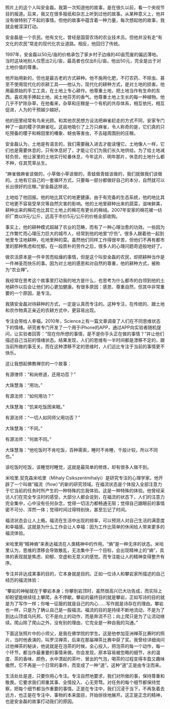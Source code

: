 照片上的这个人叫安金磊。我第一次知道他的故事，是在很久以前，看一个央视节目的报道。后来，我又在很多报纸和杂志上听到过他的故事。从某种意义上，他并没有做特别了不起的事情。但他的故事中蕴含着一种力量，每次想起他的故事，我就会被深深打动。

安金磊是一个农民。他有文化，曾经是国营农场的农业技术员。但他并没有走“有文化的农民”常走的现代化农业道路。相反，他回归了传统。

1997年，安金磊以50元/亩的价格承包了家乡村子边缘的40亩荒废的偏远薄地。当时这块地别人仅愿出2元/亩，最高者也仅出6元/亩。他出50元，完全是出于对土地价值的尊重。

他开始用新的，但也是最古老的方式耕种。他不施用化肥，不打农药、不除虫、甚至不使用现代化的农耕工具——他认为，现代化的耕种方式，是对土地的损害。他用最原始的手工工具，在土地上专心耕作。他尊重土地，把土地当作有生命的东西，喜欢用手捧起土地，闻土地芬芳的香气。他尊重土地上生长的每一种植物。他几乎不铲除杂草，在他看来，杂草和庄稼是一个有机的共存体系，相互依托，相互促进，人为的干预越少越好。

他的田里经常有鸟来光顾。和其他农民想方设法把麻雀赶走的方式不同，安家专门种了一亩的稷子供麻雀吃。这亩地吸引了上万只麻雀，令人称奇的是，它们真的只吃预备的稷子和棉田里的椿象、蚜虫等害虫，不去碰周围别的庄稼。

安金磊认为，土地是有语言的，我们需要融入进去才能读懂它。土地像人一样，它们也是需要休息的，只有休息好了，才能让它们为我们长久地供给。为了给土地减轻负担，他让家里的土地实行轮番休息，今年这片、明年那片，休息的土地什么都不种，任其荒草丛生。

“麻雀做麻雀该做的，小草做小草该做的，青蛙做青蛙该做的，我们就做我们该做的。土地有它自己的一套循环方式，只要每一部分都做好自己的本分，自然就可以长出很好的庄稼。”安金磊这样说。

土地给了他回报。他的地比其它的地更健康。由于有完备的生态系统，他的地比其它地更不容易受旱灾等自然灾害的影响。他的土地里耕种出来的蔬菜，滋味鲜美，耕种出来的棉花也比其它土地上的棉花有更长的棉绒。2007年安家的棉花被一纺织厂商以9元/公斤，远高于市价5元/公斤的价格全部收购。

事实上，他的耕种模式超越了农业的范畴，而有了一种心理治愈的功效。一些因为工作繁忙而心理压力巨大的城市人，经常到他的地里“疗伤”。很多人跟着他一起到地里专注地耕种，吃地里种的菜。虽然他们同样工作得很辛苦，但他们不再有都市里的那种焦虑和忧郁。在一段质朴的劳作之后，很多人的心理问题奇迹般地好了。

做农活原本是一件辛苦而枯燥的事情，但是这个叫安金磊的农民，却把耕种当作是一件神圣而快乐的事。因为对土地的感恩和对自然的尊重，他的耕种方式，被称为“农业禅”。

我经常在思考这个故事里打动我的地方是什么，也思考为什么都市的白领到他的土地耕作以后会让他们的心更加健康。有很多原因：感恩、尊重自然，但其中非常重要的一个原因，是专注。

我猜安金磊对待耕种的方式，一定是认真而专注的。这种专注，在传统的、跟土地和农作物真正亲近的农耕方式中，更容易出现。

专注会带给人幸福。2010年，Science上有一篇文章调查了人们在不同思维状态下的情绪。研究者专门开发了一个用于iPhone的APP，通过APP向实验者随机提问，让实验者回答：“现在你所想的事情，是不是你手头正在做的事情？”并让他们描述自己当前的情绪状态。结果发现，人们的思维有一半时间都是漂移不定的，跟当前所做的事无关。而在这种漂移不定的思维时，人们远比专注于当前的事情更不快乐。

这让我想起佛教禅宗的一个故事：

有源律师：“和尚修道，还用功否？”

大珠慧海：“用功。”

有源法师：“如何用功？”

大珠慧海：“饥来吃饭困来眠。”

有源法师：“一切人如同师父用功否？”

大珠慧海：“不同。”

有源法师：“何故不同。”

大珠慧海：“他吃饭时不肯吃饭，百种需索，睡时不肯睡，千般计较，所以不同也。”

该吃饭时吃饭，该睡觉时睡觉，这就是最简单的修炼，却有很多人做不到。

米哈里.契克森米哈里（Mihaly Csikszentmihalyi）是研究专注的心理学家。他开辟了一个叫做“福流（flow）”的新的研究领域。在福流状态是个体投入全部注意力于它当前的任务时所产生的一种特殊的忘我体验。这是一种特殊的体验。他曾经采访人们在完全专注时的感受。大部分人都会说到，在福流的状态下，人们的注意力完全集中，心中没有任何杂念，觉得一切活力都畅通无阻；觉得自己跟眼前的事情密不可分、浑然一体；觉得时间过得特别快，甚至忘记了时间。

福流状态会让人上瘾。福流在生活中出现的频率，可以预测人对自己生活的满意度和幸福感。这就是为什么工作会让人幸福：因为工作比简单的休闲给人带来更多的福流体验。

米哈里用“精神熵”来表达福流在人类精神中的作用。“熵”是一种无序的状态。米哈里认为，思维的漂移会导致散乱，无法集中于一个目标，会出现精神上的“熵”，具体的表现就是焦虑、抑郁、空虚和无意义的感觉。而专注能让人的精神变得整齐有序。

专注并非达成某事的目的，它本身就是目的。正如一位诗人和攀岩家所描述的自己经历的福流体验：

 “攀岩的神秘就在于攀岩本身；你攀到岩顶时，虽然很高兴已大功告成，而实际上却盼望能继续往上攀爬，永不停歇。攀岩的最终目的就是攀岩，正如写诗的目的就是为了写作一样；你唯一征服的就是自己的内心……写作就是诗存在的理由。攀岩也一样，只是为了确认自己是一股福流。福流的目的是持续不断地流动，不是为了到达山顶或乌托邦。它不是向上的动作，而是奔流不已；向上爬只是为了让流动继续。爬山除了爬山之外，没有别的理由，它完全是一种自我的沟通。”

下面这张照片中的小师父，是我在佛学院的学生。这是他参加亚洲禅茶比赛时的照片，当时他表演的，叫罗汉禅茶，后来在那届禅茶比赛中获了奖。我曾经详细询问过他禅茶的秘诀，他说就是在泡茶的时候，全心投入，把泡茶的每一个动作，每一个环节，都当作最重要的事情来做。你会发现，原本容易被忽略的细节，水的温度、茶的香味、颜色，水中漂起的茶叶、冒出的气泡，喝茶的过程变得丰盈又趣味傲然，它不再是一个日常的事件，而变成了一种“道”。这种“道”正是由专注而来。

生活处处是道，只要你用心专注。专注自然地要求，我们对所做的事，保持尊重和敬畏。它要求我们郑重其事、全情投入、心无旁骛。对任务的每个细节都保持觉察，把每个细节都当作重要的事情。正是在专注中，我们沉浸于当下，不再急着去远方，也正是在专注中，事物的本来面目，开始徐徐地展开。这正是正念的精神，也是安金磊的故事打动我们的原因。
